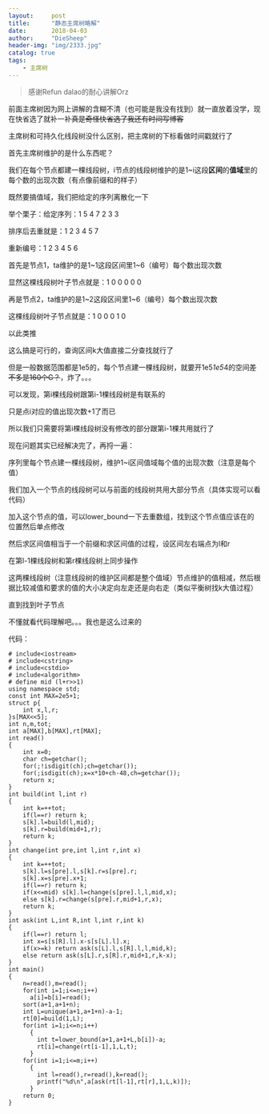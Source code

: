```yaml
---
layout:     post
title:      "静态主席树略解"
date:       2018-04-03
author:     "DieSheep"
header-img: "img/2333.jpg"
catalog: true
tags:
    - 主席树
---
```

>感谢Refun dalao的耐心讲解Orz

前面主席树因为网上讲解的含糊不清（也可能是我没有找到）就一直放着没学，现在快省选了就补一补~~真是奇怪快省选了我还有时间写博客~~

主席树和可持久化线段树没什么区别，把主席树的下标看做时间戳就行了

首先主席树维护的是什么东西呢？

我们在每个节点都建一棵线段树，i节点的线段树维护的是1~i这段**区间**的**值域**里的每个数的出现次数（有点像前缀和的样子）

既然要搞值域，我们把给定的序列离散化一下

举个栗子：给定序列：1 5 4 7 2 3 3

排序后去重就是：1 2 3 4 5 7

重新编号：1 2 3 4 5 6

首先是节点1，ta维护的是1~1这段区间里1~6（编号）每个数出现次数

显然这棵线段树叶子节点就是：1 0 0 0 0 0

再是节点2，ta维护的是1~2这段区间里1~6（编号）每个数出现次数

这棵线段树叶子节点就是：1 0 0 0 1 0

以此类推

这么搞是可行的，查询区间k大值直接二分查找就行了

但是一般数据范围都是1e5的，每个节点建一棵线段树，就要开1e5*1e5*4的空间~~差不多是160个G？~~，炸了。。。

可以发现，第i棵线段树跟第i-1棵线段树是有联系的

只是点i对应的值出现次数+1了而已

所以我们只需要将第i棵线段树没有修改的部分跟第i-1棵共用就行了

现在问题其实已经解决完了，再捋一遍：

序列里每个节点建一棵线段树，维护1~i区间值域每个值的出现次数（注意是每个值）

我们加入一个节点的线段树可以与前面的线段树共用大部分节点（具体实现可以看代码）

加入这个节点的值，可以lower_bound一下去重数组，找到这个节点值应该在的位置然后单点修改

然后求区间值相当于一个前缀和求区间值的过程，设区间左右端点为l和r

在第l-1棵线段树和第r棵线段树上同步操作

这两棵线段树（注意线段树的维护区间都是整个值域）节点维护的值相减，然后根据比较减值和要求的值的大小决定向左走还是向右走（类似平衡树找k大值过程）

直到找到叶子节点

不懂就看代码理解吧。。。我也是这么过来的

代码：
```
# include<iostream>
# include<cstring>
# include<cstdio>
# include<algorithm>
# define mid (l+r>>1)
using namespace std;
const int MAX=2e5+1;
struct p{
	int x,l,r;
}s[MAX<<5];
int n,m,tot;
int a[MAX],b[MAX],rt[MAX];
int read()
{
	int x=0;
	char ch=getchar();
	for(;!isdigit(ch);ch=getchar());
	for(;isdigit(ch);x=x*10+ch-48,ch=getchar());
	return x;
}
int build(int l,int r)
{
	int k=++tot;
	if(l==r) return k;
	s[k].l=build(l,mid);
	s[k].r=build(mid+1,r);
	return k;
}
int change(int pre,int l,int r,int x)
{
	int k=++tot;
	s[k].l=s[pre].l,s[k].r=s[pre].r;
	s[k].x=s[pre].x+1;
	if(l==r) return k;
	if(x<=mid) s[k].l=change(s[pre].l,l,mid,x);
	else s[k].r=change(s[pre].r,mid+1,r,x);
	return k;
}
int ask(int L,int R,int l,int r,int k)
{
	if(l==r) return l;
	int x=s[s[R].l].x-s[s[L].l].x;
	if(x>=k) return ask(s[L].l,s[R].l,l,mid,k);
	else return ask(s[L].r,s[R].r,mid+1,r,k-x);
}
int main()
{
	n=read(),m=read();
	for(int i=1;i<=n;i++)
	  a[i]=b[i]=read();
	sort(a+1,a+1+n);
	int L=unique(a+1,a+1+n)-a-1;
	rt[0]=build(1,L);
	for(int i=1;i<=n;i++)
	  {
	  	int t=lower_bound(a+1,a+1+L,b[i])-a;
	  	rt[i]=change(rt[i-1],1,L,t);
	  }
	for(int i=1;i<=m;i++)
	  {
	  	int l=read(),r=read(),k=read();
	  	printf("%d\n",a[ask(rt[l-1],rt[r],1,L,k)]);
	  }
	return 0;
}
```
